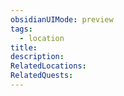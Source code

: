 ```yaml
---
obsidianUIMode: preview
tags:
  - location
title: 
description: 
RelatedLocations: 
RelatedQuests:
---
```

